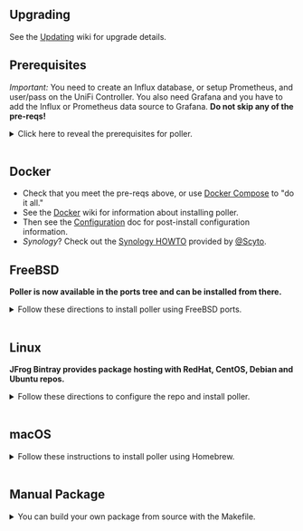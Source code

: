 ## Upgrading

See the [Updating](Updating) wiki for upgrade details.

## Prerequisites

_Important:_ You need to create an Influx database, or setup Prometheus,
and user/pass on the UniFi Controller. You also need Grafana and you have
to add the Influx or Prometheus data source to Grafana.
**Do not skip any of the pre-reqs!**

<details>
  <summary>
    Click here to reveal the prerequisites for poller.<br><br>
  </summary>

1.  **Add a user to the UniFi Controller**. After logging into your controller:
    1.  Go to `Settings -> Admins`
    1.  Add a read-only user (`unifipoller`) with a nice long password.
    1.  The new user needs access to each site. For each UniFi Site you want to poll,
        add admin via the 'Invite existing admin' option.
    1.  Take note of this info, you need to put it into the unifi-poller config file in a moment.
1.  **You need [InfluxDB](InfluxDB)** OR **You need Prometheus**.
    -   If you already have one of these, skip ahead to Grafana.
    -   _Using Docker_? You can use the
        [docker-compose file](https://github.com/unifi-poller/unifi-poller/blob/master/init/docker/docker-compose.yml)
        file to setup Poller, InfluxDB and Grafana all at once.
1.  If using Influx, **Create a database in InfluxDB.** Something like:
    ```shell
    influx -host localhost -port 8086
    CREATE DATABASE unifi
    USE unifi
    CREATE USER unifipoller WITH PASSWORD 'unifipoller' WITH ALL PRIVILEGES
    GRANT ALL ON unifi TO unifipoller
    ```
    Take note of the username and password you create (if you choose to do so,
      you may skip the last 2 commands). You'll need the **hostname**, **port**,
      **database name**, and optionally **user/pass** in a moment for the unifi-poller
      config file.
1.  If you're using Prometheus, see the [Prometheus](Prometheus) doc for post-install configuration.
1.  **You need [Grafana](Grafana)**.
    After you follow the directions in [Grafana Wiki](Grafana), and before (or after) you install unifi-poller:
    -   [Add a new data source](https://grafana.com/docs/features/datasources/influxdb/)
        for the InfluxDB `unifi` database you created.
    -   Or, if you use Prometheus, add a [Prometheus data source](https://grafana.com/docs/features/datasources/prometheus/).
    -   **Do not forget to add the data source!** It's generally just a URL, very easy.

</details>

## Docker

-   Check that you meet the pre-reqs above, or use
    [Docker Compose](https://github.com/unifi-poller/unifi-poller/blob/master/init/docker/docker-compose.yml)
    to "do it all."
-   See the [Docker](Docker) wiki for information about installing poller.
-   Then see the [Configuration](Configuration) doc for post-install configuration information.
-   _Synology_? Check out the [Synology HOWTO](Synology-HOWTO) provided by [@Scyto](http://github.com/scyto).

## FreeBSD

**Poller is now available in the ports tree and can be installed from there.**

<details>
  <summary>
    Follow these directions to install poller using FreeBSD ports.<br><br>
  </summary>

-   **To install compiled binary from ports run:**

```shell
pkg install net/unifi-poller
```

-   **To build and install from ports run:**

```shell
cd /usr/ports/net-mgmt/unifi-poller
make install clean
```

-   **Use these commands to maintain the service:**

```shell
# View manual.
man unifi-poller

# Edit config file.
# A defualt configuration file is placed in /usr/local/etc/unifi-poller/up.conf which is not overwritten on upgrades
# A sample configuration is placed in /usr/local/etc/unifi-poller/up.conf.sample
vi /usr/local/etc/unifi-poller/up.conf

# enable the service. Or edit /etc/rc.conf
sysrc unifi_poller_enable="YES"

# Start, Restart, Stop service.
service unifi-poller start
service unifi-poller restart
service unifi-poller stop
# Check service status, useful for scripts.
service unifi-poller status

# Logs should wind up in this file, but your syslog may differ.
grep unifi-poller /var/log/messages
```

</details>

## Linux

**JFrog Bintray provides package hosting with RedHat, CentOS, Debian and Ubuntu repos.**

<details>
  <summary>
    Follow these directions to configure the repo and install poller.<br><br>
  </summary>

The same package is in all the repos, but you can set the name to match your OS
as shown below.

### RedHat variants (CentOS, Fedora)

-   Create a file at `/etc/yum.repos.d/golift.repo` with the following contents.
-   You may replace `centos` with `el`, but they're the same thing either way.
    ```yaml
    [golift]
    name=Go Lift Awesomeness - Main Repo
    baseurl=https://dl.bintray.com/golift/centos/main/$basearch/
    gpgcheck=1
    repo_gpgcheck=1
    enabled=1
    sslverify=1
    gpgkey=https://golift.io/gpgkey
    ```
-   Then install the package: `sudo yum install unifi-poller`
-   You'll have to respond `yes` to the prompts to install the Go Lift GPG key.

### Debian variants (Ubuntu, Knoppix)

-   **Install the repo and package using the commands below.**
-   Replace `ubuntu` with `debian` if you have Debian.
    ```shell
    curl -s https://golift.io/gpgkey | sudo apt-key add -
    echo deb https://dl.bintray.com/golift/ubuntu bionic main | sudo tee /etc/apt/sources.list.d/golift.list
    sudo apt update
    sudo apt install unifi-poller
    ```
-   Supported distributions:
    -   `xenial`, `bionic`, `focal`, `jesse`, `stretch`, `buster`, `bullseye`
    -   If you have another distro, try one of these ^  (they're all the same).

### Linux: Post-Install

See the [Configuration](Configuration) doc and the
[example config file](https://github.com/unifi-poller/unifi-poller/blob/master/examples/up.conf.example)
for additional post-install configuration information.

-   Edit the config file after installing the package, and
    correct the authentication information for your setup:

    ```shell
    sudo nano /etc/unifi-poller/up.conf
    # or
    sudo vi /etc/unifi-poller/up.conf
    ```

-   Restart the service:

    ```shell
    sudo systemctl restart unifi-poller
    ```

-   Check the log:

    ```shell
    tail -f -n100  /var/log/syslog /var/log/messages | grep unifi-poller
    ```

</details>

## macOS

<details>
  <summary>
    Follow these instructions to install poller using Homebrew.<br><br>
  </summary>

1.  [Install Homebrew](https://brew.sh/)
1.  `brew install golift/mugs/unifi-poller`
1.  Edit the config file after installing the brew:
    ```shell
    nano /usr/local/etc/unifi-poller/up.conf
    # or
    vi /usr/local/etc/unifi-poller/up.conf
    ```
    -   Correct the authentication information for your setup (see prerequisites).
1.  Start the service:
    ```shell
    # do not use sudo
    brew services start unifi-poller
    ```
    -   The **log file** should show up at `/usr/local/var/log/unifi-poller.log`.
    -   If it does not show up, make sure your user has permissions to create the file.
1.  This is how you restart it. **Do this when you upgrade.**:
    ```shell
    brew services restart unifi-poller
    ```

</details>

## Manual Package

<details>
  <summary>
    You can build your own package from source with the Makefile.<br><br>
  </summary>
Recommend reading the note at the bottom if you're using a mac.

1.  [Install FPM](https://fpm.readthedocs.io/en/latest/installing.html)
1.  [Install Go](https://golang.org/doc/install).
1.  **Clone this repo** and change your working directory to the checkout.
    ```shell
    git clone https://github.com/unifi-poller/unifi-poller.git
    cd unifi-poller
    ```
1.  **Install local Golang dependencies**:
1.  Build a package (or two!):
    1.  `make deb` will build a Debian package.
    1.  `make rpm` builds a RHEL package.
1.  Install it:
    1.  `sudo dpkg -i *.deb || sudo rpm -Uvh *.rpm`

### Manual Build Notes

If you're building linux packages on a mac you can run `brew install rpmbuild gnu-tar`
to get the additional tools you need. That means you're going to need [Homebrew](https://brew.sh).
And if you're going to install Homebrew, or already have, you can simply do something
like this to get your Go environment up and build the packages:

```shell
brew install rpmbuild gnu-tar go dep
sudo gem install --no-document fpm
mkdir ~/go/{src,mod}
export GOPATH=~/go
cd ~go/src
git clone https://github.com/unifi-poller/unifi-poller.git
cd unifi-poller
make rpm deb
```

</details>
